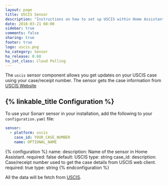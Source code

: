 ```yaml
---
layout: page
title: USCIS Sensor
description: "Instructions on how to set up USCIS within Home Assistant."
date: 2018-03-21 08:00
sidebar: true
comments: false
sharing: true
footer: true
logo: uscis.png
ha_category: Sensor
ha_release: 0.68
ha_iot_class: Cloud Polling
---
```


The `uscis` sensor component allows you get updates on your USCIS case using your case/receipt number. The sensor gets the case information from [USCIS Website]( https://egov.uscis.gov/casestatus/landing.do)

## {% linkable_title Configuration %}

To use your Sonarr sensor in your installation, add the following to your `configuration.yaml` file:

```yaml
sensor:
  - platform: uscis
    case_id: YOUR_CASE_NUMBER
    name: OPTIONAL_NAME
```

{% configuration %}
name:
  description: Name of the sensor in Home Assistant.
  required: false
  default: USCIS
  type: string
case_id:
  description: Case/receipt number used to get the case details from USCIS web client.
  required: true
  type: string
{% endconfiguration %}

All the data will be fetch from  [USCIS](https://egov.uscis.gov/casestatus/mycasestatus.do).
